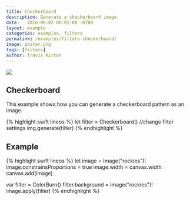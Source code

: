 ```yaml
---
title: Checkerboard
description: Generate a checkerboard image.
date:   2016-06-02 00:01:00 -0700
layout: example
categories: examples, filters
permalink: /examples/filters-checkerboard/
image: poster.png
tags: [filters]
author: Travis Kirton
---
```

![](checkerboard.png)

## Checkerboard
This example shows how you can generate a checkerboard pattern as an image.

{% highlight swift lineos %}
let filter = Checkerboard()
//change filter settings
img.generate(filter)
{% endhighlight %}

## Example
{% highlight swift lineos %}
let image = Image("rockies")!
image.constrainsProportions = true
image.width = canvas.width
canvas.add(image)

var filter = ColorBurn()
filter.background = Image("rockies")!
image.apply(filter)
{% endhighlight %}

